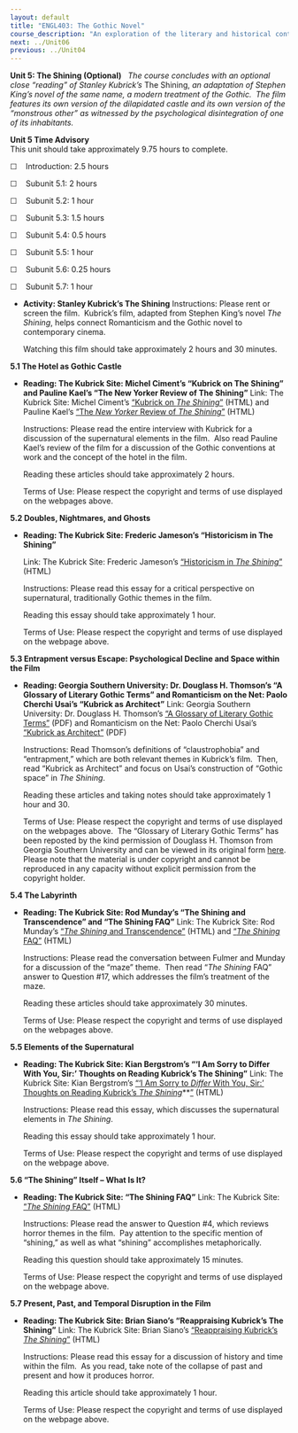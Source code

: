 ```yaml
---
layout: default
title: "ENGL403: The Gothic Novel"
course_description: "An exploration of the literary and historical contexts of the English Gothic novel. Works studied include the Castle of Otranto, the Mysteries of Udolpho, Frankenstein, Dracula, The Monk, and Jane Eyre."
next: ../Unit06
previous: ../Unit04
---
```

**Unit 5: The Shining (Optional)** <span id="5"></span> 
*The course concludes with an optional close “reading” of Stanley
Kubrick’s* The Shining, *an adaptation of Stephen King’s novel of the
same name, a modern treatment of the Gothic.  The film features its own
version of the dilapidated castle and its own version of the “monstrous
other” as witnessed by the psychological disintegration of one of its
inhabitants.*

**Unit 5 Time Advisory**  
This unit should take approximately 9.75 hours to complete.  
  
 ☐    Introduction: 2.5 hours  
  
 ☐    Subunit 5.1: 2 hours  
  
 ☐    Subunit 5.2: 1 hour  
  
 ☐    Subunit 5.3: 1.5 hours  
  
 ☐    Subunit 5.4: 0.5 hours  
  
 ☐    Subunit 5.5: 1 hour  
  
 ☐    Subunit 5.6: 0.25 hours  
  
 ☐    Subunit 5.7: 1 hour

-   **Activity: Stanley Kubrick’s The Shining**
    Instructions: Please rent or screen the film.  Kubrick’s film,
    adapted from Stephen King’s novel *The Shining*, helps connect
    Romanticism and the Gothic novel to contemporary cinema.  
      
     Watching this film should take approximately 2 hours and 30
    minutes.

**5.1 The Hotel as Gothic Castle** <span id="5.1"></span> 
-   **Reading: The Kubrick Site: Michel Ciment’s “Kubrick on The
    Shining” and Pauline Kael’s “The New Yorker Review of The Shining”**
    Link: The Kubrick Site: Michel Ciment’s [“Kubrick on *The
    Shining*”](http://genius.cat-v.org/stanley-kubrick/interviews/ciment/the-shining)
    (HTML) and Pauline Kael’s [“The *New Yorker* Review of *The
    Shining*”](http://www.visual-memory.co.uk/amk/doc/0050.html)
    (HTML)  
      
     Instructions: Please read the entire interview with Kubrick for a
    discussion of the supernatural elements in the film.  Also read
    Pauline Kael’s review of the film for a discussion of the Gothic
    conventions at work and the concept of the hotel in the film.  
      
     Reading these articles should take approximately 2 hours.  
      
     Terms of Use: Please respect the copyright and terms of use
    displayed on the webpages above.

**5.2 Doubles, Nightmares, and Ghosts** <span id="5.2"></span> 
-   **Reading: The Kubrick Site: Frederic Jameson’s “Historicism in The
    Shining”**

    Link: The Kubrick Site: Frederic Jameson’s [“Historicism in *The
    Shining*”](http://www.visual-memory.co.uk/amk/doc/0098.html)
    (HTML)  
      
     Instructions: Please read this essay for a critical perspective on
    supernatural, traditionally Gothic themes in the film.  
      
     Reading this essay should take approximately 1 hour.  
      
     Terms of Use: Please respect the copyright and terms of use
    displayed on the webpage above.

**5.3 Entrapment versus Escape: Psychological Decline and Space within
the Film** <span id="5.3"></span> 
-   **Reading: Georgia Southern University: Dr. Douglass H. Thomson’s “A
    Glossary of Literary Gothic Terms” and Romanticism on the Net: Paolo
    Cherchi Usai’s “Kubrick as Architect”**
    Link: Georgia Southern University: Dr. Douglass H. Thomson’s [“A
    Glossary of Literary Gothic
    Terms”](https://resources.saylor.org/archived/wp-content/uploads/2012/05/engl403-1.3.1-A-Glossary-of-Literary-Gothic-Terms.pdf)
    (PDF) and Romanticism on the Net: Paolo Cherchi Usai’s [“Kubrick as
    Architect”](http://www.google.com/url?sa=t&source=web&cd=1&ved=0CBIQFjAA&url=http%3A%2F%2Fwww.erudit.org%2Frevue%2FCINE%2F1998%2Fv9%2Fn1%2F024776ar.pdf&ei=XuI0TLTxKIX7lwfxlbHTBw&usg=AFQjCNGs-ZDy27GWV-EzQqaqld5BKmNjAA&sig2=CYXZBCLD5S5JnGzmeHpD7w)
    (PDF)  
      
     Instructions: Read Thomson’s definitions of “claustrophobia” and
    “entrapment,” which are both relevant themes in Kubrick’s film. 
    Then, read “Kubrick as Architect” and focus on Usai’s construction
    of “Gothic space” in *The Shining*.  
      
     Reading these articles and taking notes should take approximately 1
    hour and 30.  
      
     Terms of Use: Please respect the copyright and terms of use
    displayed on the webpages above.  The “Glossary of Literary Gothic
    Terms” has been reposted by the kind permission of Douglass H.
    Thomson from Georgia Southern University and can be viewed in its
    original
    form [here](http://personal.georgiasouthern.edu/~dougt/goth.html#hau). 
    Please note that the material is under copyright and cannot be
    reproduced in any capacity without explicit permission from the
    copyright holder.

**5.4 The Labyrinth** <span id="5.4"></span> 
-   **Reading: The Kubrick Site: Rod Munday’s “The Shining and
    Transcendence” and “The Shining FAQ”**
    Link: The Kubrick Site: Rod Munday’s [“*The Shining* and
    Transcendence”](http://www.visual-memory.co.uk/amk/doc/0091.html)
    (HTML) and [“*The Shining*
    FAQ”](http://www.visual-memory.co.uk/faq/html/shining/shining.html)
    (HTML)  
      
     Instructions: Please read the conversation between Fulmer and
    Munday for a discussion of the “maze” theme.  Then read “*The
    Shining* FAQ” answer to Question \#17, which addresses the film’s
    treatment of the maze.  
      
     Reading these articles should take approximately 30 minutes.  
      
     Terms of Use: Please respect the copyright and terms of use
    displayed on the webpages above.

**5.5 Elements of the Supernatural** <span id="5.5"></span> 
-   **Reading: The Kubrick Site: Kian Bergstrom’s “‘I Am Sorry to Differ
    With You, Sir:’ Thoughts on Reading Kubrick’s The Shining”**
    Link: The Kubrick Site: Kian Bergstrom’s [“‘I Am Sorry to *Differ*
    With You, Sir:’ Thoughts on Reading Kubrick’s *The
    Shining*](http://www.visual-memory.co.uk/amk/doc/0089.html)**[”](http://www.visual-memory.co.uk/amk/doc/0089.html)
    (HTML)  
      
     Instructions: Please read this essay, which discusses the
    supernatural elements in *The Shining*.  
      
     Reading this essay should take approximately 1 hour.  
      
     Terms of Use: Please respect the copyright and terms of use
    displayed on the webpage above.

**5.6 “The Shining” Itself – What Is It?** <span id="5.6"></span> 
-   **Reading: The Kubrick Site: “The Shining FAQ”**
    Link: The Kubrick Site: [“*The Shining*
    FAQ”](http://www.visual-memory.co.uk/faq/html/shining/shining.html)
    (HTML)  
      
     Instructions: Please read the answer to Question \#4, which reviews
    horror themes in the film.  Pay attention to the specific mention of
    “shining,” as well as what “shining” accomplishes metaphorically.  
      
     Reading this question should take approximately 15 minutes.  
      
     Terms of Use: Please respect the copyright and terms of use
    displayed on the webpage above.

**5.7 Present, Past, and Temporal Disruption in the Film** <span
id="5.7"></span> 
-   **Reading: The Kubrick Site: Brian Siano’s “Reappraising Kubrick’s
    The Shining”**
    Link: The Kubrick Site: Brian Siano’s [“Reappraising Kubrick’s *The
    Shining*”](http://www.visual-memory.co.uk/amk/doc/0019.html)
    (HTML)  
      
     Instructions: Please read this essay for a discussion of history
    and time within the film.  As you read, take note of the collapse of
    past and present and how it produces horror.  
      
     Reading this article should take approximately 1 hour.  
      
     Terms of Use: Please respect the copyright and terms of use
    displayed on the webpage above.



